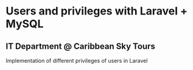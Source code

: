 # Users and privileges with Laravel + MySQL
## IT Department @ Caribbean Sky Tours
Implementation of different privileges of users in Laravel
